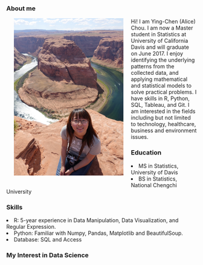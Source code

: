 <h3>About me</h3>

<p><img src="/pic/houseshoe_bend.jpg" style="float:left;margin:0 20px 20px;width:290px;height:417px"></p>

<p>
  Hi! I am Ying-Chen (Alice) Chou. 
  I am now a Master student in Statistics at University of California Davis and will graduate on June 2017.
  I enjoy identifying the underlying patterns from the collected data, and applying mathematical and statistical models to solve practical problems.
  I have skills in R, Python, SQL, Tableau, and Git.
  I am interested in the fields including but not limited to technology, healthcare, business and environment issues. 
</p>

<h3>Education</h3>
<p>
<li> MS in Statistics, University of Davis</li>
<li> BS in Statistics, National Chengchi University</li>
</p>

<h3>Skills</h3>
<article>
<li> R: 5-year experience in Data Manipulation, Data Visualization, and Regular Expression.</li>
<li> Python: Familiar with Numpy, Pandas, Matplotlib and BeautifulSoup.</li>
<li> Database: SQL and Access</li>
</article>

<h3>My Interest in Data Science</h3>

